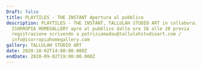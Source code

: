 ```yaml
---
Draft: false
title: PLAYTILES - THE INSTANT Apertura al pubblico
description: PLAYTILES - THE INSTANT, TALLULAH STUDIO ART in collaborazione con
  ISORROPIA HOMEGALLERY apre al pubblico dalle ore 16 alle 20 previa
  registrazione scrivendo a patriziamadau@tallulahstudioart.com /
  info@isorropiahomegallery.com
gallery: TALLULAH STUDIO ART
date: 2020-10-02T14:00:00.000Z
endDate: 2020-09-02T19:00:00.000Z
---
```

